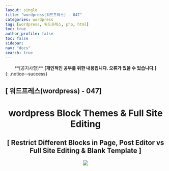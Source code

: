 ```yaml
---
layout: single
title: "wordpress[워드프레스] - 047"
categories: wordpress
tag: [wordpress, 워드프레스, php, html]
toc: true
author_profile: false
toc: false
sidebar:
nav: "docs"
search: true
---
```


<center>**[공지사항]** <strong> [개인적인 공부를 위한 내용입니다. 오류가 있을 수 있습니다.] </strong></center>
{: .notice--success}

<h2>[ 워드프레스(wordpress) - 047]</h2>

<div align="center"><p><h1>wordpress Block Themes & Full Site Editing</h1></p></div>

<div align="center"><h2>[ Restrict Different Blocks in Page, Post Editor vs Full Site Editing  &  Blank Template ]</h2>
<div align="center"><img src="http://drive.google.com/uc?export=view&id=1CsYpjOj0ZbuHoI5qAkWqP5o11nR6fvq6"><br><br><br></div>






